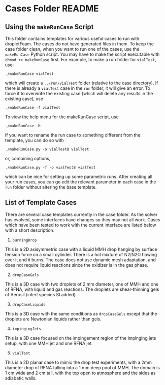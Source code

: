Cases Folder README
=====================

## Using the `makeRunCase` Script

This folder contains templates for various useful cases to run with dropletFoam.
The cases do not have generated files in them. To keep the case folder clean,
when you want to run one of the cases, use the `makeRunCase` Python script. You
may have to make the script executable with `chmod +x makeRunCase` first.
For example, to make a run folder for `vialTest`, use:

    ./makeRunCase vialTest
  
which will create a `../run/vialTest` folder (relative to the case
directory). If there is already a `vialTest` case in the `run` folder, it will
give an error. To force it to overwrite the existing case (which will delete
any results in the existing case), use

    ./makeRunCase -f vialTest
  
To view the help menu for the makeRunCase script, use

    ./makeRunCase -h
  
If you want to rename the run case to something different from the template, you
can do so with

    ./makeRunCase.py -o vialTestB vialTest

or, combining options,

    ./makeRunCase.py -f -o vialTestB vialTest
    
which can be nice for setting up some parametric runs. After creating all your
run cases, you can go edit the relevant parameter in each case in the `run`
folder without altering the base template.
  

## List of Template Cases

There are several case templates currently in the case folder. As the solver
has evolved, some interfaces have changes so they may not all work. Cases which
have been tested to work with the current interface are listed below with a
short description.

1. `burningDrop`

  This is a 2D axisymmetric case with a liquid MMH drop hanging by surface
  tension force on a small cylinder. There is a hot mixture of N2/N2O flowing
  over it and it burns. The case does not use dynamic mesh adaptation, and
  does not require liquid reactions since the oxidizer is in the gas phase.

2. `dropCaseGels`

  This is a 3D case with two droplets of 2 mm diameter, one of MMH and one of
  RFNA, with liquid and gas reactions. The droplets are shear-thinning gels 
  of Aerosil (intert species SI added).

3. `dropCaseLiquids`

  This is a 3D case with the same conditions as `dropCaseGels` except that the
  droplets are Newtonian liquids rather than gels.

4. `impingingJets`

  This is a 3D case focused on the impingement region of the impinging jets
  setup, with one MMH jet and one RFNA jet.

5. `vialTest`

  This is a 2D planar case to mimic the drop test experiments, with a 2mm diameter
  drop of RFNA falling into a 1 mm deep pool of MMH. The domain is 1 cm wide
  and 2 cm tall, with the top open to atmosphere and the sides as adiabatic
  walls.


